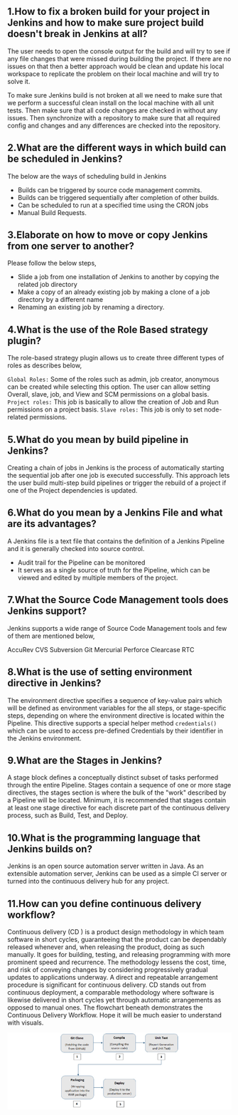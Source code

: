 ## 1.How to fix a broken build for your project in Jenkins and how to make sure project build doesn't break in Jenkins at all?
The user needs to open the console output for the build and will try to see if any file changes that were missed during building the project. If there are no issues on that then a better approach would be clean and update his local workspace to replicate the problem on their local machine and will try to solve it.

To make sure Jenkins build is not broken at all we need to make sure that we perform a successful clean install on the local machine with all unit tests. Then make sure that all code changes are checked in without any issues. Then synchronize with a repository to make sure that all required config and changes and any differences are checked into the repository. 

## 2.What are the different ways in which build can be scheduled in Jenkins?
The below are the ways of scheduling build in Jenkins

* Builds can be triggered by source code management commits.
* Builds can be triggered sequentially after completion of other builds.
* Can be scheduled to run at a specified time using the CRON jobs
* Manual Build Requests.

## 3.Elaborate on how to move or copy Jenkins from one server to another?
Please follow the below steps,

* Slide a job from one installation of Jenkins to another by copying the related job directory
* Make a copy of an already existing job by making a clone of a job directory by a different name
* Renaming an existing job by renaming a directory.

## 4.What is the use of the Role Based strategy plugin?

The role-based strategy plugin allows us to create three different types of roles as describes below,

`Global Roles:` Some of the roles such as admin, job creator, anonymous can be created while selecting this option. The user can allow setting Overall, slave, job, and View and SCM permissions on a global basis.
`Project roles:` This job is basically to allow the creation of Job and Run permissions on a project basis.
`Slave roles:` This job is only to set node-related permissions.

## 5.What do you mean by build pipeline in Jenkins?

Creating a chain of jobs in Jenkins is the process of automatically starting the sequential job after one job is executed successfully. This approach lets the user build multi-step build pipelines or trigger the rebuild of a project if one of the Project dependencies is updated.

## 6.What do you mean by a Jenkins File and what are its advantages?

A Jenkins file is a text file that contains the definition of a Jenkins Pipeline and it is generally checked into source control. 

* Audit trail for the Pipeline can be monitored
* It serves as a single source of truth for the Pipeline, which can be viewed and edited by multiple members of the project.

## 7.What the Source Code Management tools does Jenkins support?
Jenkins supports a wide range of Source Code Management tools and few of them are mentioned below,

AccuRev
CVS
Subversion
Git
Mercurial
Perforce
Clearcase
RTC

## 8.What is the use of setting environment directive in Jenkins?

The environment directive specifies a sequence of key-value pairs which will be defined as environment variables for the all steps, or stage-specific steps, depending on where the environment directive is located within the Pipeline. This directive supports a special helper method `credentials()` which can be used to access pre-defined Credentials by their identifier in the Jenkins environment.

## 9.What are the Stages in Jenkins?

A stage block defines a conceptually distinct subset of tasks performed through the entire Pipeline. Stages contain a sequence of one or more stage directives, the stages section is where the bulk of the "work" described by a Pipeline will be located. Minimum, it is recommended that stages contain at least one stage directive for each discrete part of the continuous delivery process, such as Build, Test, and Deploy.

## 10.What is the programming language that Jenkins builds on?

Jenkins is an open source automation server written in Java. As an extensible automation server, Jenkins can be used as a simple CI server or turned into the continuous delivery hub for any project.

## 11.How can you define continuous delivery workflow?

Continuous delivery (CD ) is a product design methodology in which team software in short cycles, guaranteeing that the product can be dependably released whenever and, when releasing the product, doing as such manually. It goes for building, testing, and releasing programming with more prominent speed and recurrence. The methodology lessens the cost, time, and risk of conveying changes by considering progressively gradual updates to applications underway. A direct and repeatable arrangement procedure is significant for continuous delivery. CD stands out from continuous deployment, a comparable methodology where software is likewise delivered in short cycles yet through automatic arrangements as opposed to manual ones. The flowchart beneath demonstrates the Continuous Delivery Workflow. Hope it will be much easier to understand with visuals.

![](./img/How-can-you-define-continuous-delivery-workflow.jpg)
